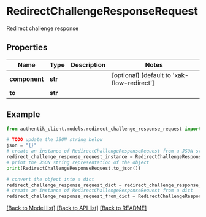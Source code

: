 # RedirectChallengeResponseRequest

Redirect challenge response

## Properties

Name | Type | Description | Notes
------------ | ------------- | ------------- | -------------
**component** | **str** |  | [optional] [default to 'xak-flow-redirect']
**to** | **str** |  | 

## Example

```python
from authentik_client.models.redirect_challenge_response_request import RedirectChallengeResponseRequest

# TODO update the JSON string below
json = "{}"
# create an instance of RedirectChallengeResponseRequest from a JSON string
redirect_challenge_response_request_instance = RedirectChallengeResponseRequest.from_json(json)
# print the JSON string representation of the object
print(RedirectChallengeResponseRequest.to_json())

# convert the object into a dict
redirect_challenge_response_request_dict = redirect_challenge_response_request_instance.to_dict()
# create an instance of RedirectChallengeResponseRequest from a dict
redirect_challenge_response_request_from_dict = RedirectChallengeResponseRequest.from_dict(redirect_challenge_response_request_dict)
```
[[Back to Model list]](../README.md#documentation-for-models) [[Back to API list]](../README.md#documentation-for-api-endpoints) [[Back to README]](../README.md)


